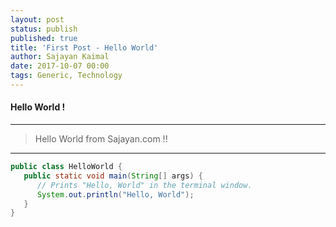 ```yaml
---
layout: post
status: publish
published: true
title: 'First Post - Hello World'
author: Sajayan Kaimal
date: 2017-10-07 00:00
tags: Generic, Technology
---
```


#### Hello World !
------

> Hello World from Sajayan.com !!

*****

```java
public class HelloWorld {
   public static void main(String[] args) {
      // Prints "Hello, World" in the terminal window.
      System.out.println("Hello, World");
   }
}
```
